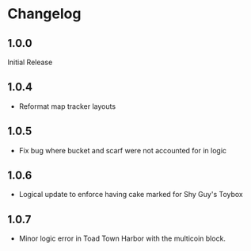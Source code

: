 # Changelog

## 1.0.0
Initial Release

## 1.0.4
* Reformat map tracker layouts

## 1.0.5
* Fix bug where bucket and scarf were not accounted for in logic

## 1.0.6
* Logical update to enforce having cake marked for Shy Guy's Toybox

## 1.0.7
* Minor logic error in Toad Town Harbor with the multicoin block.
